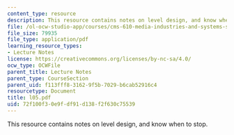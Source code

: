 ```yaml
---
content_type: resource
description: This resource contains notes on level design, and know when to stop.
file: /ol-ocw-studio-app/courses/cms-610-media-industries-and-systems-spring-2006/72f100f30e9fdf91d138f2f630c75539_l05.pdf
file_size: 79935
file_type: application/pdf
learning_resource_types:
- Lecture Notes
license: https://creativecommons.org/licenses/by-nc-sa/4.0/
ocw_type: OCWFile
parent_title: Lecture Notes
parent_type: CourseSection
parent_uid: f113fff8-3162-9f5b-7029-b6cab52916c4
resourcetype: Document
title: l05.pdf
uid: 72f100f3-0e9f-df91-d138-f2f630c75539
---
```

This resource contains notes on level design, and know when to stop.